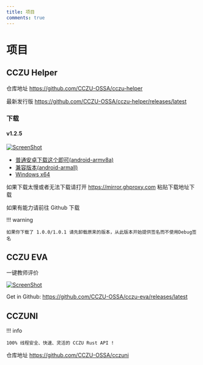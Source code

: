 ```yaml
---
title: 项目
comments: true
---
```


# 项目

## CCZU Helper

仓库地址 https://github.com/CCZU-OSSA/cczu-helper

最新发行版 https://github.com/CCZU-OSSA/cczu-helper/releases/latest

### 下载

#### v1.2.5

[![ScreenShot](https://mirror.ghproxy.com/https://raw.githubusercontent.com/CCZU-OSSA/cczu-helper/main/doc/screenshot.png)](https://github.com/CCZU-OSSA/cczu-helper/releases/latest)

 - [普通安卓下载这个即可(android-armv8a)](https://github.com/CCZU-OSSA/cczu-helper/releases/download/1.2.4/app-arm64-v8a-release.apk)
 - [兼容版本(android-armall)](https://github.com/CCZU-OSSA/cczu-helper/releases/download/1.2.4/app-release.apk)
 - [Windows x64](https://github.com/CCZU-OSSA/cczu-helper/releases/download/1.2.4/windows-x64.zip)

如果下载太慢或者无法下载请打开 https://mirror.ghproxy.com 粘贴下载地址下载

如果有能力请前往 Github 下载

!!! warning

    如果你下载了 1.0.0/1.0.1 请先卸载原来的版本，从此版本开始提供签名而不使用Debug签名

## CCZU EVA

一键教师评价

[![ScreenShot](https://mirror.ghproxy.com/https://raw.githubusercontent.com/CCZU-OSSA/cczu-eva/main/doc/screenshot.png)](https://github.com/CCZU-OSSA/cczu-eva/releases/latest)

Get in Github: https://github.com/CCZU-OSSA/cczu-eva/releases/latest

## CCZUNI

!!! info
    
    100% 线程安全、快速、灵活的 CCZU Rust API !

仓库地址 https://github.com/CCZU-OSSA/cczuni
